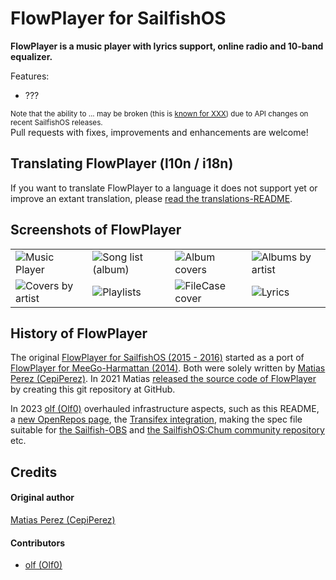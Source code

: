 # FlowPlayer for SailfishOS

**FlowPlayer is a music player with lyrics support, online radio and 10-band equalizer.**

Features:
- ???

<sup>Note that the ability to ... may be broken (this is [known for XXX](https://github.com/sailfishos-applications/flowplayer/issues/)) due to API changes on recent SailfishOS releases.</sup><br />
Pull requests with fixes, improvements and enhancements are welcome!

## Translating FlowPlayer (l10n / i18n)

If you want to translate FlowPlayer to a language it does not support yet or improve an extant translation, please [read the translations-README](./translations#readme).

## Screenshots of FlowPlayer

|     |     |     |     |
| --- | --- | --- | --- |
| ![Music Player](https://github.com/sailfishos-applications/flowplayer/raw/master/.xdata/screenshots/screenshot-20150711134510.jpg) | ![Song list (album)](https://github.com/sailfishos-applications/flowplayer/raw/master/.xdata/screenshots/screenshot-20150711134427.jpg) | ![Album covers](https://github.com/sailfishos-applications/flowplayer/raw/master/.xdata/screenshots/screenshot-20150711134124.jpg) | ![Albums by artist](https://github.com/sailfishos-applications/flowplayer/raw/master/.xdata/screenshots/screenshot-20150711134236.jpg) |
| ![Covers by artist](https://github.com/sailfishos-applications/flowplayer/raw/master/.xdata/screenshots/screenshot-20150711134206.jpg) | ![Playlists](https://github.com/sailfishos-applications/flowplayer/raw/master/.xdata/screenshots/screenshot-20150711134443.jpg) | ![FileCase cover](https://github.com/sailfishos-applications/flowplayer/raw/master/.xdata/screenshots/screenshot-20150711134615.jpg) | ![Lyrics](https://github.com/sailfishos-applications/flowplayer/raw/master/.xdata/screenshots/screenshot-20150701221204.jpg)

## History of FlowPlayer

The original [FlowPlayer for SailfishOS (2015 - 2016)](https://openrepos.net/content/cepiperez/flowplayer-0#content) started as a port of [FlowPlayer for MeeGo-Harmattan (2014)](https://openrepos.net/content/cepiperez/flowplayer#content).  Both were solely written by [Matias Perez (CepiPerez)](https://github.com/CepiPerez).  In 2021 Matias [released the source code of FlowPlayer](https://github.com/sailfishos-applications/flowplayer/commits/master?after=c4f36e1cb3a80b7c7b220a379c9bdaca3a300113+49) by creating this git repository at GitHub.

In 2023 [olf (Olf0)](https://github.com/Olf0) overhauled infrastructure aspects, such as this README, a [new OpenRepos page](https://openrepos.net/content/olf/flowplayer#content), the [Transifex integration](https://github.com/sailfishos-applications/flowplayer/pull/7), making the spec file suitable for [the Sailfish-OBS](https://build.sailfishos.org/) and [the SailfishOS:Chum community repository](https://build.sailfishos.org/project/show/sailfishos:chum) etc.

## Credits
#### Original author
[Matias Perez (CepiPerez)](https://github.com/CepiPerez)
#### Contributors
- [olf (Olf0)](https://github.com/Olf0)

